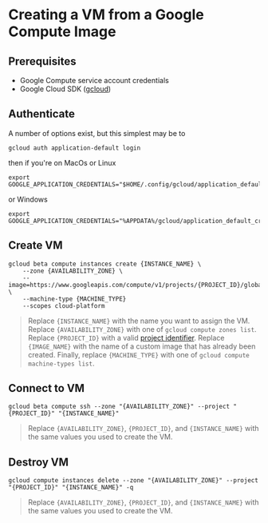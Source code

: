 # Creating a VM from a Google Compute Image

## Prerequisites

* Google Compute service account credentials
* Google Cloud SDK ([gcloud](https://cloud.google.com/sdk/docs/install))


## Authenticate

A number of options exist, but this simplest may be to

```
gcloud auth application-default login
```

then if you're on MacOs or Linux

```
export GOOGLE_APPLICATION_CREDENTIALS="$HOME/.config/gcloud/application_default_credentials.json"
```

or Windows

```
export GOOGLE_APPLICATION_CREDENTIALS="%APPDATA%/gcloud/application_default_credentials.json"
```

## Create VM

```
gcloud beta compute instances create {INSTANCE_NAME} \
    --zone {AVAILABILITY_ZONE} \
    --image=https://www.googleapis.com/compute/v1/projects/{PROJECT_ID}/global/images/{IMAGE_NAME} \
    --machine-type {MACHINE_TYPE}
    --scopes cloud-platform
```
> Replace `{INSTANCE_NAME}` with the name you want to assign the VM.  Replace `{AVAILABILITY_ZONE}` with one of `gcloud compute zones list`.  Replace `{PROJECT_ID}` with a valid [project identifier](https://cloud.google.com/resource-manager/docs/creating-managing-projects).  Replace `{IMAGE_NAME}` with the name of a custom image that has already been created.  Finally, replace `{MACHINE_TYPE}` with one of `gcloud compute machine-types list`.


## Connect to VM

```
gcloud beta compute ssh --zone "{AVAILABILITY_ZONE}" --project "{PROJECT_ID}" "{INSTANCE_NAME}"
```
> Replace `{AVAILABILITY_ZONE}`, `{PROJECT_ID}`, and `{INSTANCE_NAME}` with the same values you used to create the VM.

## Destroy VM

```
gcloud compute instances delete --zone "{AVAILABILITY_ZONE}" --project "{PROJECT_ID}" "{INSTANCE_NAME}" -q
```
> Replace `{AVAILABILITY_ZONE}`, `{PROJECT_ID}`, and `{INSTANCE_NAME}` with the same values you used to create the VM.